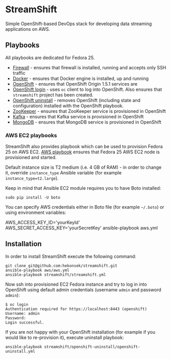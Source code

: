 # StreamShift

Simple OpenShift-based DevOps stack for developing data streaming applications on AWS.

## Playbooks 

All playbooks are dedicated for Fedora 25.

- [Firewall](https://github.com/hekonsek/streamshift/tree/master/firewall) - ensures that firewall is installed, running and accepts only SSH traffic
- [Docker](https://github.com/hekonsek/streamshift/tree/master/docker) - ensures that Docker engine is installed, up and running 
- [OpenShift](https://github.com/hekonsek/streamshift/tree/master/openshift) - ensures that OpenShift Origin 1.5.1 services are
- [OpenShift login](https://github.com/hekonsek/streamshift/tree/master/openshift-login) - uses `oc` client to log into OpenShift. Also ensures that
`streamshift` project has been created.
- [OpenShift uninstall](https://github.com/hekonsek/streamshift/tree/master/openshift-uninstall) - removes OpenShift (including state and configuration)
installed with the OpenShift playbook.
- [ZooKeeper](https://github.com/hekonsek/streamshift/tree/master/zookeeper) - ensures that ZooKeeper service is provisioned in OpenShift
- [Kafka](https://github.com/hekonsek/streamshift/tree/master/kafka) - ensures that Kafka service is provisioned in OpenShift 
- [MongoDB](https://github.com/hekonsek/streamshift/tree/master/mongo) - ensures that MongoDB service is provisioned in OpenShift

### AWS EC2 playbooks

StreamShift also provides playbook which can be used to provision Fedora 25 on AWS EC2. 
[AWS playbook](https://github.com/hekonsek/streamshift/tree/master/aws) ensures that Fedora 25 AWS EC2 node is provisioned and started.

Default instance size is T2 medium (i.e. 4 GB of RAM) - in order to change it, override `instance_type` Ansible variable (for example `instance_type=t2.large`).

Keep in mind that Ansible EC2 module requires you to have Boto installed: 

    sudo pip install -U boto

You can specify AWS credentials either in Boto file (for example `~/.boto`) or using environment variables:
    
AWS_ACCESS_KEY_ID='yourKeyId' AWS_SECRET_ACCESS_KEY='yourSecretKey' ansible-playbook aws.yml

## Installation

In order to install StreamShift execute the following command:

    git clone git@github.com:hekonsek/streamshift.git
    ansible-playbook aws/aws.yml
    ansible-playbook streamshift/streamshift.yml

Now ssh into provisioned EC2 Fedora instance and try to log in into OpenShift using default admin credentials
(username `admin` and password `admin`):

```
$ oc login
Authentication required for https://localhost:8443 (openshift)
Username: admin
Password: 
Login successful.
```

If you are not happy with your OpenShift installation (for example if you would like to re-provision it), execute uninstall playbook:

    ansible-playbook streamshift/openshift-uninstall/openshift-uninstall.yml
 